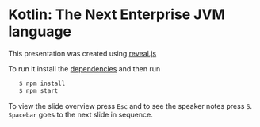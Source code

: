 # Kotlin: The Next Enterprise JVM language

This presentation was created using [reveal.js](https://github.com/hakimel/reveal.js)

To run it install the [dependencies](https://github.com/hakimel/reveal.js#installation) and then run 
```sh
   $ npm install
   $ npm start
   ```
   
To view the slide overview press ``Esc`` and to see the speaker notes press ``S``. ``Spacebar`` goes to the next slide 
in sequence.
